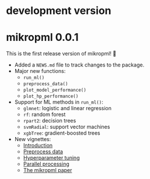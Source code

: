 # development version

# mikropml 0.0.1

This is the first release version of mikropml! 🎉

* Added a `NEWS.md` file to track changes to the package.
* Major new functions:
    * `run_ml()`
    * `preprocess_data()`
    * `plot_model_performance()`
    * `plot_hp_performance()`
* Support for ML methods in `run_ml()`:
    * `glmnet`: logistic and linear regression
    * `rf`: random forest
    * `rpart2`: decision trees
    * `svmRadial`: support vector machines
    * `xgbTree`: gradient-boosted trees
* New vignettes:
    * [Introduction](http://www.schlosslab.org/mikropml/articles/introduction.html)
    * [Preprocess data](http://www.schlosslab.org/mikropml/articles/preprocess.html)
    * [Hyperparameter tuning](http://www.schlosslab.org/mikropml/articles/tuning.html)
    * [Parallel processing](http://www.schlosslab.org/mikropml/articles/parallel.html)
    * [The mikropml paper](http://www.schlosslab.org/mikropml/articles/paper.html)
